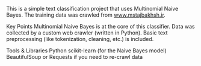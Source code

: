 This is a simple text classification project that uses Multinomial Naive Bayes.
The training data was crawled from www.mstajbakhsh.ir.

Key Points
Multinomial Naive Bayes is at the core of this classifier.
Data was collected by a custom web crawler (written in Python).
Basic text preprocessing (like tokenization, cleaning, etc.) is included.

Tools & Libraries
Python
scikit-learn (for the Naive Bayes model)
BeautifulSoup or Requests if you need to re-crawl data
